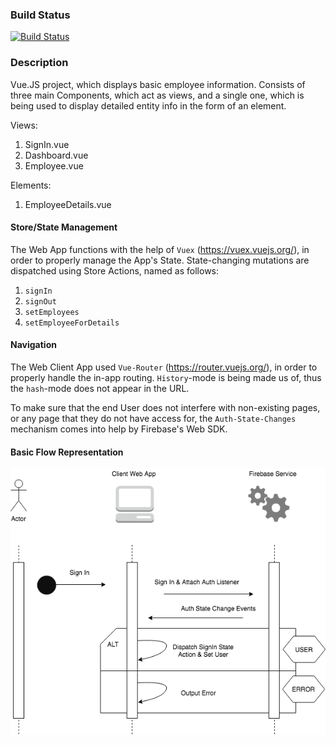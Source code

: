 ### Build Status
[![Build Status](https://travis-ci.com/bilger-progress/employees.svg?branch=master)](https://travis-ci.com/bilger-progress/employees)

### Description
Vue.JS project, which displays basic employee information. Consists of three main Components, which act as views, and a single one, which is being used to display detailed entity info in the form of an element.

Views:
1. SignIn.vue
1. Dashboard.vue
1. Employee.vue

Elements:
1. EmployeeDetails.vue

#### Store/State Management
The Web App functions with the help of `Vuex` (https://vuex.vuejs.org/), in order to properly manage the App's State. State-changing mutations are dispatched using Store Actions, named as follows:
1. `signIn`
1. `signOut`
1. `setEmployees`
1. `setEmployeeForDetails`

#### Navigation
The Web Client App used `Vue-Router` (https://router.vuejs.org/), in order to properly handle the in-app routing. `History`-mode is being made us of, thus the `hash`-mode does not appear in the URL.

To make sure that the end User does not interfere with non-existing pages, or any page that they do not have access for, the `Auth-State-Changes` mechanism comes into help by Firebase's Web SDK.

#### Basic Flow Representation
![Flow Representation](./web_client_sign_in_sequence_diagram.png)
